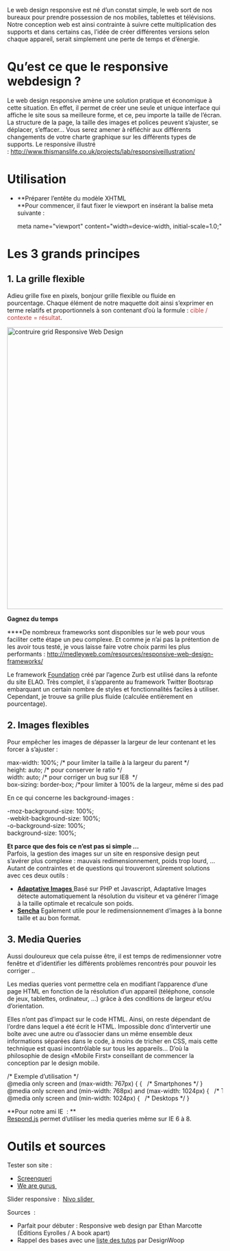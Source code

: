 
Le web design responsive est né d&#8217;un constat simple, le web sort de nos bureaux pour prendre possession de nos mobiles, tablettes et télévisions. Notre conception web est ainsi contrainte à suivre cette multiplication des supports et dans certains cas, l’idée de créer différentes versions selon chaque appareil, serait simplement une perte de temps et d’énergie.

<!--more-->

# Qu&#8217;est ce que le responsive webdesign ?

Le web design responsive amène une solution pratique et économique à cette situation. En effet, il permet de créer une seule et unique interface qui affiche le site sous sa meilleure forme, et ce, peu importe la taille de l’écran. La structure de la page, la taille des images et polices peuvent s’ajuster, se déplacer, s’effacer&#8230; Vous serez amener à réfléchir aux différents changements de votre charte graphique sur les différents types de supports. Le responsive illustré : <http://www.thismanslife.co.uk/projects/lab/responsiveillustration/>

# Utilisation

*   **Préparer l&#8217;entête du modèle XHTML  
    **Pour commencer, il faut fixer le viewport en insérant la balise meta suivante :</p> <div class="codecolorer-container html4strict vibrant" style="overflow:auto;white-space:nowrap;width:100%;">
      <div class="html4strict codecolorer">
        meta name="viewport" content="width=device-width, initial-scale=1.0;"
      </div>
    </div>

# Les 3 grands principes

## **1. La grille flexible**

Adieu grille fixe en pixels, bonjour grille flexible ou fluide en pourcentage. Chaque élément de notre maquette doit ainsi s’exprimer en terme relatifs et proportionnels à son contenant d’où la formule :<span style="color: #c43333;"> cible / contexte = résultat</span>.

<a href="http://www.elao.com/blog/non-classe/responsive-web-design.html/attachment/contruire-grid" rel="attachment wp-att-2236"><img class="alignnone size-full wp-image-2236" title="Responsible Web Design - Elao " src="http://www.elao.com/blog/wp-content/uploads/2012/07/contruire-grid.jpg" alt="contruire grid Responsive Web Design " width="949" height="657" /></a>

**Gagnez du temps**

****De nombreux frameworks sont disponibles sur le web pour vous faciliter cette étape un peu complexe. Et comme je n’ai pas la prétention de les avoir tous testé, je vous laisse faire votre choix parmi les plus performants : <http://medleyweb.com/resources/responsive-web-design-frameworks/>

Le framework <a title="Foundation " href="http://foundation.zurb.com/" target="_blank">Foundation</a> créé par l’agence Zurb est utilisé dans la refonte du site ELAO. Très complet, il s’apparente au framework Twitter Bootsrap embarquant un certain nombre de styles et fonctionnalités faciles à utiliser. Cependant, je trouve sa grille plus fluide (calculée entièrement en pourcentage).

## 2. Images flexibles

Pour empêcher les images de dépasser la largeur de leur contenant et les forcer à s’ajuster :

<div class="codecolorer-container css vibrant" style="overflow:auto;white-space:nowrap;width:100%;">
  <div class="css codecolorer">
    <span class="kw1">max-width</span><span class="sy0">:</span> <span class="re3">100%</span><span class="sy0">;</span> <span class="coMULTI">/* pour limiter la taille à la largeur du parent */</span><br /> <span class="kw1">height</span><span class="sy0">:</span> <span class="kw2">auto</span><span class="sy0">;</span> <span class="coMULTI">/* pour conserver le ratio */</span><br /> <span class="kw1">width</span><span class="sy0">:</span> <span class="kw2">auto</span><span class="sy0">;</span> <span class="coMULTI">/* pour corriger un bug sur IE8  */</span><br /> box-sizing<span class="sy0">:</span> border-box<span class="sy0">;</span> <span class="coMULTI">/*pour limiter à 100% de la largeur, même si des paddings ou bordures sont appliquées à l’élément */</span>
  </div>
</div>

En ce qui concerne les background-images :

<div class="codecolorer-container css vibrant" style="overflow:auto;white-space:nowrap;width:100%;">
  <div class="css codecolorer">
    -moz-background-<span class="kw1">size</span><span class="sy0">:</span> <span class="re3">100%</span><span class="sy0">;</span><br /> -webkit-background-<span class="kw1">size</span><span class="sy0">:</span> <span class="re3">100%</span><span class="sy0">;</span><br /> -o-background-<span class="kw1">size</span><span class="sy0">:</span> <span class="re3">100%</span><span class="sy0">;</span><br /> background-<span class="kw1">size</span><span class="sy0">:</span> <span class="re3">100%</span><span class="sy0">;</span>
  </div>
</div>

**Et parce que des fois ce n’est pas si simple &#8230;**  
Parfois, la gestion des images sur un site en responsive design peut s&#8217;avérer plus complexe : mauvais redimensionnement, poids trop lourd, &#8230; Autant de contraintes et de questions qui trouveront sûrement solutions avec ces deux outils :

*   <a title="Adaptive Images" href="http://adaptive-images.com/" target="_blank"><strong>Adaptative Images</strong> </a>Basé sur PHP et Javascript, Adaptative Images détecte automatiquement la résolution du visiteur et va générer l’image à la taille optimale et recalcule son poids.
*   <a href="http://www.sencha.com/products/io/" target="_blank"><strong>Sencha</strong></a> Egalement utile pour le redimensionnement d’images à la bonne taille et au bon format.

## 3. Media Queries

Aussi douloureux que cela puisse être, il est temps de redimensionner votre fenêtre et d’identifier les différents problèmes rencontrés pour pouvoir les corriger ..

Les medias queries vont permettre cela en modifiant l’apparence d’une page HTML en fonction de la résolution d’un appareil (téléphone, console de jeux, tablettes, ordinateur, …) grâce à des conditions de largeur et/ou d’orientation.

Elles n’ont pas d’impact sur le code HTML. Ainsi, on reste dépendant de l’ordre dans lequel a été écrit le HTML. Impossible donc d’intervertir une boîte avec une autre ou d’associer dans un même ensemble deux informations séparées dans le code, à moins de tricher en CSS, mais cette technique est quasi incontrôlable sur tous les appareils… D’où la philosophie de design «Mobile First» conseillant de commencer la conception par le design mobile.

<div class="codecolorer-container css vibrant" style="overflow:auto;white-space:nowrap;width:100%;">
  <div class="css codecolorer">
    <span class="coMULTI">/* Exemple d’utilisation */</span><br /> <span class="co1">@media only screen and (max-width: 767px) { {   /* Smartphones */ }</span><br /> <span class="co1">@media only screen and (min-width: 768px) and (max-width: 1024px) {   /* Tablettes */ }</span><br /> <span class="co1">@media only screen and (min-width: 1024px) {   /* Desktops */ }</span>
  </div>
</div>

**Pour notre ami IE  : **  
[Respond.js][1] permet d’utiliser les media queries même sur IE 6 à 8.

# Outils et sources

Tester son site :

*   <a href="http://screenqueri.es/" target="_blank">Screenqueri</a>
*   <a href="http://www.we-are-gurus.com/tools/responsive-design-tester.php" target="_blank">We are gurus </a>

Slider responsive :  <a href="http://nivo.dev7studios.com/" target="_blank">Nivo slider </a>

Sources  :

*   Parfait pour débuter : Responsive web design par Ethan Marcotte (Éditions Eyrolles / A book apart)
*   Rappel des bases avec une <a href="http://designwoop.com/2012/03/15-detailed-responsive-web-design-tutorials/" target="_blank">liste des tutos</a> par DesignWoop

 [1]: https://github.com/scottjehl/Respond